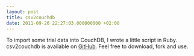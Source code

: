 ```yaml
---
layout: post
title: csv2couchdb
date: 2011-09-26 22:27:03.000000000 +02:00
---
```

To import some trial data into CouchDB, I wrote a little script in Ruby. csv2couchdb is available on <a href="https://github.com/PatrickHeneise/csv2couchdb" title="GitHub" target="_blank">GitHub</a>. Feel free to download, fork and use.
